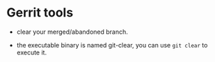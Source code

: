 # Gerrit tools
  - clear your merged/abandoned branch.

  - the executable binary is named git-clear, you can use `git clear` to execute it.

